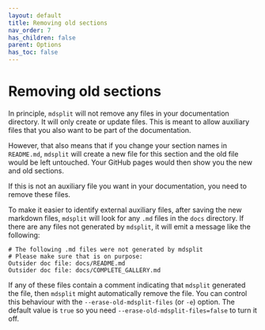 ```yaml
---
layout: default
title: Removing old sections
nav_order: 7
has_children: false
parent: Options
has_toc: false
---
```

# Removing old sections

In principle, `mdsplit` will not remove any files in your documentation directory. It will only create or update files. This is meant to allow auxiliary files that you also want to be part of the documentation.

However, that also means that if you change your section names in `README.md`, `mdsplit` will create a new file for this section and the old file would be left untouched. Your GitHub pages would then show you the new and old sections. 

If this is not an auxiliary file you want in your documentation, you need to remove these files. 

To make it easier to identify external auxiliary files, after saving the new markdown files, `mdsplit` will look for any `.md` files in the `docs` directory. If there are any files not generated by `mdsplit`, it will emit a message like the following:

```
# The following .md files were not generated by mdsplit
# Please make sure that is on purpose:
Outsider doc file: docs/README.md
Outsider doc file: docs/COMPLETE_GALLERY.md
``` 

If any of these files contain a comment indicating that `mdsplit` generated the file, then `mdsplit` might automatically remove the file. You can control this behaviour with the `--erase-old-mdsplit-files` (or `-e`) option. The default value is `true` so you need `--erase-old-mdsplit-files=false` to turn it off.




<!-- Generated with mdsplit: https://github.com/alandefreitas/mdsplit -->
